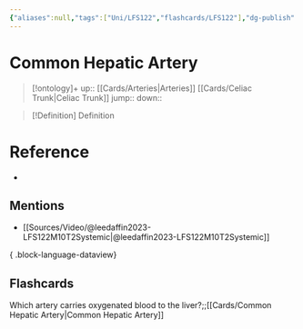 ```yaml
---
{"aliases":null,"tags":["Uni/LFS122","flashcards/LFS122"],"dg-publish":true,"permalink":"/cards/common-hepatic-artery/","dgPassFrontmatter":true}
---
```


# Common Hepatic Artery

> [!ontology]+
> up:: [[Cards/Arteries\|Arteries]] [[Cards/Celiac Trunk\|Celiac Trunk]]
> jump:: 
> down:: 

> [!Definition] Definition
> 

# Reference
- 

## Mentions
- [[Sources/Video/@leedaffin2023-LFS122M10T2Systemic\|@leedaffin2023-LFS122M10T2Systemic]]

{ .block-language-dataview}

## Flashcards

Which artery carries oxygenated blood to the liver?;;[[Cards/Common Hepatic Artery\|Common Hepatic Artery]]
<!--SR:!2023-10-24,1,130-->